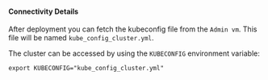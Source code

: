 
#### Connectivity Details

After deployment you can fetch the kubeconfig file from the `Admin vm`. This file will be named `kube_config_cluster.yml`.

The cluster can be accessed by using the `KUBECONFIG` environment variable:

`export KUBECONFIG="kube_config_cluster.yml"`
